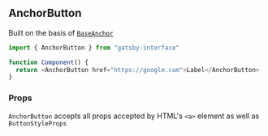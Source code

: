## AnchorButton

Built on the basis of [`BaseAnchor`](??path=/story/baseanchor--tags-components)

```javascript
import { AnchorButton } from "gatsby-interface"

function Component() {
  return <AnchorButton href="https://google.com">Label</AnchorButton>
}
```

### Props

`AnchorButton` accepts all props accepted by HTML's `<a>` element as well as `ButtonStyleProps`
